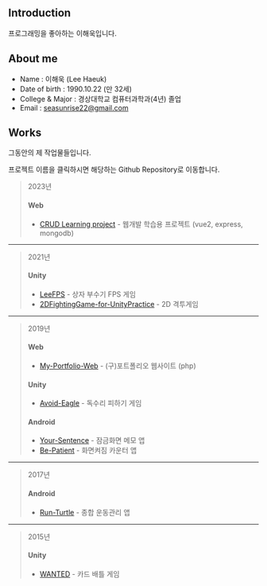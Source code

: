 ## Introduction
프로그래밍을 좋아하는 이해욱입니다.
## About me
- Name : 이해욱 (Lee Haeuk)
- Date of birth : 1990.10.22 (만 32세)
- College & Major : 경상대학교 컴퓨터과학과(4년) 졸업 
- Email : seasunrise22@gmail.com
## Works
그동안의 제 작업물들입니다.

프로젝트 이름을 클릭하시면 해당하는 Github Repository로 이동합니다. 
> 2023년
> #### Web
> * [CRUD Learning project](https://github.com/seasunrise22/vue2-mongodb-practice) - 웹개발 학습용 프로젝트 (vue2, express, mongodb)
***
> 2021년
> #### Unity
> * [LeeFPS](https://github.com/seasunrise22/LeeFPS) - 상자 부수기 FPS 게임
> * [2DFightingGame-for-UnityPractice](https://github.com/seasunrise22/2DFightingGame-for-UnityPractice) - 2D 격투게임
***
> 2019년
> #### Web
> * [My-Portfolio-Web](https://github.com/seasunrise22/My-Portfolio-Web) - (구)포트폴리오 웹사이트 (php)
> #### Unity
> * [Avoid-Eagle](https://github.com/seasunrise22/Avoid-Eagle) - 독수리 피하기 게임
> #### Android
> * [Your-Sentence](https://github.com/seasunrise22/Your-Sentence) - 잠금화면 메모 앱
> * [Be-Patient](https://github.com/seasunrise22/Be-Patient) - 화면켜짐 카운터 앱
***
> 2017년
> #### Android
> * [Run-Turtle](https://github.com/seasunrise22/android-RunTurtle) - 종합 운동관리 앱
***
> 2015년
> #### Unity
> * [WANTED](https://github.com/seasunrise22/WANTED) - 카드 배틀 게임
